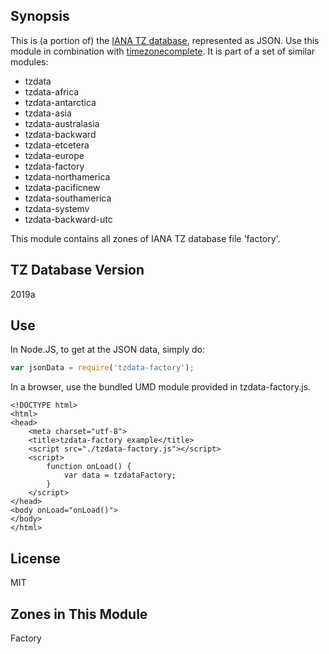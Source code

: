 
## Synopsis

This is (a portion of) the [IANA TZ database](https://www.iana.org/time-zones), represented as JSON. Use this module in combination with [timezonecomplete](https://www.npmjs.com/package/timezonecomplete).
It is part of a set of similar modules:
* tzdata
* tzdata-africa
* tzdata-antarctica
* tzdata-asia
* tzdata-australasia
* tzdata-backward
* tzdata-etcetera
* tzdata-europe
* tzdata-factory
* tzdata-northamerica
* tzdata-pacificnew
* tzdata-southamerica
* tzdata-systemv
* tzdata-backward-utc

This module contains all zones of IANA TZ database file 'factory'.



## TZ Database Version

2019a

## Use

In Node.JS, to get at the JSON data, simply do:

```javascript
var jsonData = require('tzdata-factory');
```

In a browser, use the bundled UMD module provided in tzdata-factory.js.

```
<!DOCTYPE html>
<html>
<head>
    <meta charset="utf-8">
    <title>tzdata-factory example</title>
    <script src="./tzdata-factory.js"></script>
    <script>
        function onLoad() {
            var data = tzdataFactory;
        }
    </script>
</head>
<body onLoad="onLoad()">
</body>
</html>
```

## License

MIT

## Zones in This Module

Factory
